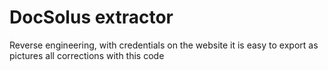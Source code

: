 # DocSolus extractor

Reverse engineering, with credentials on the website it is easy to export as pictures all corrections with this code
